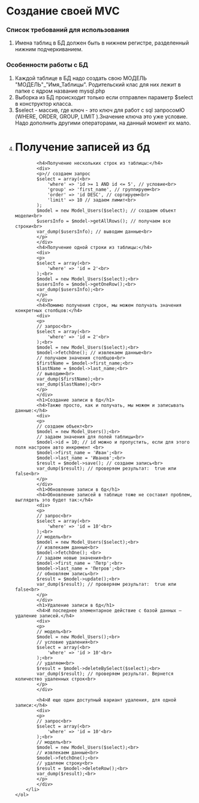 <h1>Создание своей MVC</h1>
<p>
    <h3>Список требований для использования</h3>
    <ol>
        <li> Имена таблиц в БД должен быть в нижнем регистре,
             разделенный нижним подчеркиванием.
        </li>
    </ol>
    <h3>Особенности работы с БД</h3>
    <ol>
        <li>
            Каждой таблице в БД надо создать свою МОДЕЛЬ "МОДЕЛЬ"_"Имя_Таблицы".
            Родительский клас для них лежит в папке с ядром название mysql.php
        </li>
        <li>
            Выборка из БД происходит только если отправлен параметр $select в конструктор класса.
        </li>
        <li>
            <div>$select - массив, где ключ - это ключ для работ с sql запросомЮ (WHERE, ORDER, GROUP, LIMIT ).Значение ключа это уже условие.
            Надо дополнить другими операторами, на данный момент их мало.</div>
        </li>
        <li>
            <h1>Получение записей из бд</h1>
            
            <h4>Получение нескольких строк из таблицы:</h4>
            <div>
            <p>// создаем запрос
            $select = array(<br>
                'where' => 'id >= 1 AND id <= 5', // условие<br>
                'group' => 'first_name', // группируем<br>
                'order' => 'id DESC', // сортируем<br>
                'limit' => 10 // задаем лимит<br>
            );
            $model = new Model_Users($select); // создаем объект модели<br>
            $usersInfo = $model->getAllRows(); // получаем все строки<br>
            var_dump($usersInfo); // выводим данные<br>
            </p>
            </div>
            <h4>Получение одной строки из таблицы:</h4>
            <div>
            <p>
            $select = array(<br>
                'where' => 'id = 2'<br>
            );<br>
            $model = new Model_Users($select);<br>
            $usersInfo = $model->getOneRow();<br>
            var_dump($usersInfo);<br>
            </p>
            </div>
            <h4>Помимо получения строк, мы можем получать значения конкретных столбцов:</h4>
            <div>
            <p>
            // запрос<br>
            $select = array(<br>
                'where' => 'id = 2'<br>
            );<br>
            $model = new Model_Users($select);<br> 
            $model->fetchOne(); // извлекаем данные<br>
            // получаем значения столбцов<br>
            $firstName = $model->first_name;<br>
            $lastName = $model->last_name;<br>
            // выводим<br>
            var_dump($firstName);<br>
            var_dump($lastName);<br>
            </p>
            </div>
            <h1>Создание записи в бд</h1>
            <h4>Также просто, как и получать, мы можем и записывать данные:</h4>
            <div>
            <p>
            // создаем объект<br>
            $model = new Model_Users();<br>
            // задаем значения для полей таблицы<br>
            $model->id = 10; // id можно и пропустить, если для этого поля настроен авто инкремент <br>
            $model->first_name = 'Иван';<br>
            $model->last_name = 'Иванов';<br>
            $result = $model->save(); // создаем запись<br>
            var_dump($result); // проверяем результат:  true или false<br>
            </p>
            </div>
            <h1>Обновление записи в бд</h1>
            <h4>Обновление записей в таблице тоже не составит проблем, выглядеть это будет так:</h4>
            <div>
            <p>
            // запрос<br>
            $select = array(<br>
                'where' => 'id = 10'<br>
            );<br>
            // модель<br>
            $model = new Model_Users($select);<br>
            // извлекаем данные<br>
            $model->fetchOne(); <br>
            // задаем новые значения<br>
            $model->first_name = 'Петр';<br>
            $model->last_name = 'Петров';<br>
            // обновляем запись<br>
            $result = $model->update();<br>
            var_dump($result); // проверяем результат:  true или false<br>
            </p>
            </div>
            <h1>Удаление записи в бд</h1>
            <h4>И последнее элементарное действие с базой данных – удаление записей.</h4>
            <div>
            <p>
            // модель<br>
            $model = new Model_Users();<br>
            // условие удаления<br>
            $select = array(<br>
                'where' => 'id > 10'<br>
            );<br>
            // удаляем<br>
            $result = $model->deleteBySelect($select);<br>
            var_dump($result); // проверяем результат. Вернется количество удаленных строк<br>
            </p>
            </div>
            
            <h4>И еще один доступный вариант удаления, для одной записи:</h4>
            <div>
            <p>
            // запрос<br>
            $select = array(<br>
                'where' => 'id = 10'<br>
            );<br>
            // модель<br>
            $model = new Model_Users($select);<br>
            // извлекаем данные<br>
            $model->fetchOne();<br>
            // удаляем строку<br>
            $result = $model->deleteRow();<br>
            var_dump($result);<br>
            </p>
            </div>
        </li>
    </ol>
</p>
